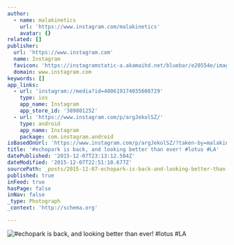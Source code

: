 ```yaml
---
author:
  - name: malakinetics
    url: 'https://www.instagram.com/malakinetics'
    avatar: {}
related: []
publisher:
  url: 'https://www.instagram.com'
  name: Instagram
  favicon: 'https://instagramstatic-a.akamaihd.net/bluebar/e20554e/images/ico/favicon.ico'
  domain: www.instagram.com
keywords: []
app_links:
  - url: 'instagram://media?id=480619174035608729'
    type: ios
    app_name: Instagram
    app_store_id: '389801252'
  - url: 'https://www.instagram.com/p/argJekolSZ/'
    type: android
    app_name: Instagram
    package: com.instagram.android
isBasedOnUrl: 'https://www.instagram.com/p/argJekolSZ/?taken-by=malakinetics'
title: '#echopark is back, and looking better than ever! #lotus #LA'
datePublished: '2015-12-07T23:13:12.584Z'
dateModified: '2015-12-07T22:51:10.677Z'
sourcePath: _posts/2015-12-07-echopark-is-back-and-looking-better-than-ever-lotus-la.md
published: true
inFeed: true
hasPage: false
inNav: false
_type: Photograph
_context: 'http://schema.org'

---
```

![&num;echopark is back&comma; and looking better than ever&excl; &num;lotus &num;LA](https://scontent.cdninstagram.com/hphotos-xpa1/t51.2885-15/e15/11282680_1437893349845328_442652516_n.jpg)